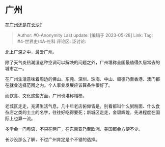 # 广州
[在广州还是在长沙?](https://www.zhihu.com/question/603362268/answer/3047702516)

> Author: #0-Anonymity
> Last update: [编辑于 2023-05-28]
> Link:
> Tag: #4-世界史/4A-社科
> 评论区:
> 泛讨论:

北上广深之中，最爱广州。

除了天气炎热潮湿这种空调可以解决的问题之外，广州堪称全国最值得久居常去的城市之一。

在广州生活意味着周边的佛山、东莞、深圳、珠海、中山、顺德乃至香港、澳门都在就业选择范围之内。个人事业发展应该算条件很好了。

而饮食、文化这些方面，广州也堪称楷模。

老城区走走，充满生活气息，几十年老店俯仰皆是，别看都叫什么粥粉面、什么食杂店之类的土土的名字，往往好吃得要死；新城区走走，金碧辉煌，先进程度在国际上也算一流。

多学会一门粤语，不只在两广，在东南亚乃至欧洲、美国都会方便不少。

长沙没那么了解，不过广州肯定是个不错的选择。
